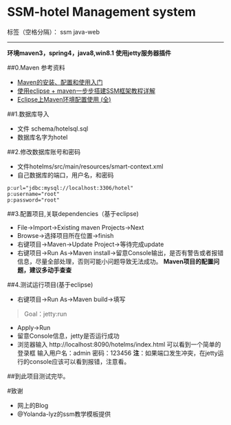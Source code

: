 # SSM-hotel Management system

标签（空格分隔）： ssm java-web

---
**环境maven3，spring4，java8,win8.1**
**使用jetty服务器插件**

##0.Maven 参考资料
- [Maven的安装、配置和使用入门](http://www.cnblogs.com/dcba1112/archive/2011/05/01/2033805.html)
- [使用eclipse + maven一步步搭建SSM框架教程详解](http://www.jb51.net/article/127829.htm)
- [Eclipse上Maven环境配置使用 (全)](http://www.cnblogs.com/tangshengwei/p/6341462.html)



##1.数据库导入
- 文件 schema/hotelsql.sql
- 数据库名字为hotel

##2.修改数据库账号和密码
- 文件hotelms/src/main/resources/smart-context.xml
- 自己数据库的端口，用户名，和密码

```
p:url="jdbc:mysql://localhost:3306/hotel" 
p:username="root"
p:password="root"
```

##3.配置项目,关联dependencies（基于eclipse)
- File->Import->Existing maven Projects->Next
- Browse->选择项目所在位置->finish
- 右键项目->Maven->Update Project->等待完成update
- 右键项目->Run As->Maven install->留意Console输出，是否有警告或者报错信息，尽量全部处理，否则可能小问题导致无法成功。
**Maven项目的配置问题，建议多动手查查**

##4.测试运行项目(基于eclipse)
- 右键项目->Run As->Maven build->填写

> Goal：jetty:run

- Apply->Run
- 留意Console信息，jetty是否运行成功
- 浏览器输入 http://localhost:8090/hotelms/index.html
可以看到一个简单的登录框
输入用户名：admin
密码：123456
**注**：如果端口发生冲突，在jetty运行的console应该可以看到报错，注意看。

##到此项目测试完毕。

#致谢
- 网上的Blog
- @Yolanda-lyz的ssm教学模板提供
